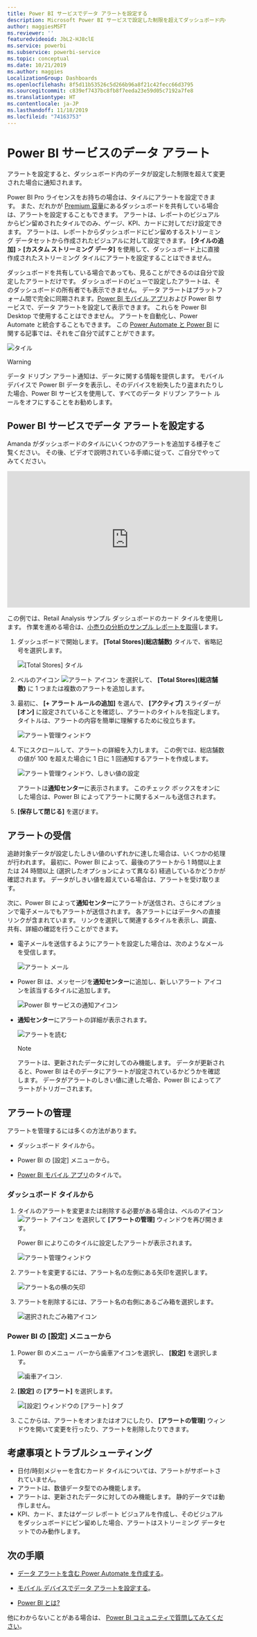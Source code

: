 ```yaml
---
title: Power BI サービスでデータ アラートを設定する
description: Microsoft Power BI サービスで設定した制限を超えてダッシュボード内のデータが変更された場合に通知されるように、アラートを設定する方法について説明します。
author: maggiesMSFT
ms.reviewer: ''
featuredvideoid: JbL2-HJ8clE
ms.service: powerbi
ms.subservice: powerbi-service
ms.topic: conceptual
ms.date: 10/21/2019
ms.author: maggies
LocalizationGroup: Dashboards
ms.openlocfilehash: 8f5d11b53526c5d266b96a8f21c42fecc66d3795
ms.sourcegitcommit: c839ef7437bc8fb8f7eeda23e59d05c7192a7fe8
ms.translationtype: HT
ms.contentlocale: ja-JP
ms.lasthandoff: 11/18/2019
ms.locfileid: "74163753"
---
```

# <a name="data-alerts-in-the-power-bi-service"></a>Power BI サービスのデータ アラート

アラートを設定すると、ダッシュボード内のデータが設定した制限を超えて変更された場合に通知されます。

Power BI Pro ライセンスをお持ちの場合は、タイルにアラートを設定できます。 また、だれかが [Premium 容量](service-premium-what-is.md)にあるダッシュボードを共有している場合は、アラートを設定することもできます。 アラートは、レポートのビジュアルからピン留めされたタイルでのみ、ゲージ、KPI、カードに対してだけ設定できます。 アラートは、レポートからダッシュボードにピン留めするストリーミング データセットから作成されたビジュアルに対して設定できます。 **[タイルの追加]**  >  **[カスタム ストリーミング データ]** を使用して、ダッシュボード上に直接作成されたストリーミング タイルにアラートを設定することはできません。

ダッシュボードを共有している場合であっても、見ることができるのは自分で設定したアラートだけです。 ダッシュボードのビューで設定したアラートは、そのダッシュボードの所有者でも表示できません。 データ アラートはプラットフォーム間で完全に同期されます。[Power BI モバイル アプリ](consumer/mobile/mobile-set-data-alerts-in-the-mobile-apps.md)および Power BI サービスで、データ アラートを設定して表示できます。 これらを Power BI Desktop で使用することはできません。 アラートを自動化し、Power Automate と統合することもできます。 この [Power Automate と Power BI](service-flow-integration.md) に関する記事では、それをご自分で試すことができます。

![タイル](media/service-set-data-alerts/powerbi-alert-types-new.png)

> [!WARNING]
> データ ドリブン アラート通知は、データに関する情報を提供します。 モバイル デバイスで Power BI データを表示し、そのデバイスを紛失したり盗まれたりした場合、Power BI サービスを使用して、すべてのデータ ドリブン アラート ルールをオフにすることをお勧めします。

## <a name="set-data-alerts-in-the-power-bi-service"></a>Power BI サービスでデータ アラートを設定する

Amanda がダッシュボードのタイルにいくつかのアラートを追加する様子をご覧ください。 その後、ビデオで説明されている手順に従って、ご自分でやってみてください。

<iframe width="560" height="315" src="https://www.youtube.com/embed/JbL2-HJ8clE" frameborder="0" allowfullscreen></iframe>

この例では、Retail Analysis サンプル ダッシュボードのカード タイルを使用します。 作業を進める場合は、[小売りの分析のサンプル レポートを取得](sample-retail-analysis.md#get-the-content-pack-for-this-sample)します。

1. ダッシュボードで開始します。 **[Total Stores]\(総店舗数\)** タイルで、省略記号を選択します。

   ![[Total Stores] タイル](media/service-set-data-alerts/powerbi-card.png)

1. ベルのアイコン ![アラート アイコン](media/service-set-data-alerts/power-bi-bell-icon.png) を選択して、 **[Total Stores]\(総店舗数\)** に 1 つまたは複数のアラートを追加します。

1. 最初に、 **[+ アラート ルールの追加]** を選んで、 **[アクティブ]** スライダーが **[オン]** に設定されていることを確認し、アラートのタイトルを指定します。 タイトルは、アラートの内容を簡単に理解するために役立ちます。

   ![アラート管理ウィンドウ](media/service-set-data-alerts/powerbi-alert-title.png)

1. 下にスクロールして、アラートの詳細を入力します。  この例では、総店舗数の値が 100 を超えた場合に 1 日に 1 回通知するアラートを作成します。

   ![アラート管理ウィンドウ、しきい値の設定](media/service-set-data-alerts/power-bi-set-alert-details.png)

    アラートは**通知センター**に表示されます。 このチェック ボックスをオンにした場合は、Power BI によってアラートに関するメールも送信されます。

1. **[保存して閉じる]** を選びます。

## <a name="receiving-alerts"></a>アラートの受信

追跡対象データが設定したしきい値のいずれかに達した場合は、いくつかの処理が行われます。 最初に、Power BI によって、最後のアラートから 1 時間以上または 24 時間以上 (選択したオプションによって異なる) 経過しているかどうかが確認されます。 データがしきい値を超えている場合は、アラートを受け取ります。

次に、Power BI によって**通知センター**にアラートが送信され、さらにオプションで電子メールでもアラートが送信されます。 各アラートにはデータへの直接リンクが含まれています。 リンクを選択して関連するタイルを表示し、調査、共有、詳細の確認を行うことができます。  

* 電子メールを送信するようにアラートを設定した場合は、次のようなメールを受信します。

   ![アラート メール](media/service-set-data-alerts/powerbi-alerts-email.png)

* Power BI は、メッセージを**通知センター**に追加し、新しいアラート アイコンを該当するタイルに追加します。

   ![Power BI サービスの通知アイコン](media/service-set-data-alerts/powerbi-alert-notifications.png)

* **通知センター**にアラートの詳細が表示されます。

    ![アラートを読む](media/service-set-data-alerts/powerbi-alert-notification.png)

   > [!NOTE]
   > アラートは、更新されたデータに対してのみ機能します。 データが更新されると、Power BI はそのデータにアラートが設定されているかどうかを確認します。 データがアラートのしきい値に達した場合、Power BI によってアラートがトリガーされます。

## <a name="managing-alerts"></a>アラートの管理

アラートを管理するには多くの方法があります。

* ダッシュボード タイルから。

* Power BI の [設定] メニューから。

* [Power BI モバイル アプリ](consumer/mobile/mobile-set-data-alerts-in-the-mobile-apps.md)のタイルで。

### <a name="from-the-dashboard-tile"></a>ダッシュボード タイルから

1. タイルのアラートを変更または削除する必要がある場合は、ベルのアイコン ![アラート アイコン](media/service-set-data-alerts/power-bi-bell-icon.png) を選択して **[アラートの管理]** ウィンドウを再び開きます。

    Power BI によりこのタイルに設定したアラートが表示されます。

    ![アラート管理ウィンドウ](media/service-set-data-alerts/powerbi-see-alerts.png)

1. アラートを変更するには、アラート名の左側にある矢印を選択します。

    ![アラート名の横の矢印](media/service-set-data-alerts/powerbi-see-alerts-arrow.png)

1. アラートを削除するには、アラート名の右側にあるごみ箱を選択します。

      ![選択されたごみ箱アイコン](media/service-set-data-alerts/powerbi-see-alerts-delete.png)

### <a name="from-the-power-bi-settings-menu"></a>Power BI の [設定] メニューから

1. Power BI のメニュー バーから歯車アイコンを選択し、 **[設定]** を選択します。

    ![歯車アイコン](media/service-set-data-alerts/powerbi-gear-icon.png).

1. **[設定]** の **[アラート]** を選択します。

    ![[設定] ウィンドウの [アラート] タブ](media/service-set-data-alerts/powerbi-alert-settings.png)

1. ここからは、アラートをオンまたはオフにしたり、 **[アラートの管理]** ウィンドウを開いて変更を行ったり、アラートを削除したりできます。

## <a name="considerations-and-troubleshooting"></a>考慮事項とトラブルシューティング

* 日付/時刻メジャーを含むカード タイルについては、アラートがサポートされていません。
* アラートは、数値データ型でのみ機能します。
* アラートは、更新されたデータに対してのみ機能します。 静的データでは動作しません。
* KPI、カード、またはゲージ レポート ビジュアルを作成し、そのビジュアルをダッシュボードにピン留めした場合、アラートはストリーミング データセットでのみ動作します。


## <a name="next-steps"></a>次の手順

* [データ アラートを含む Power Automate を作成する](service-flow-integration.md)。

* [モバイル デバイスでデータ アラートを設定する](consumer/mobile/mobile-set-data-alerts-in-the-mobile-apps.md)。

* [Power BI とは?](fundamentals/power-bi-overview.md)

他にわからないことがある場合は、 [Power BI コミュニティで質問してみてください](https://community.powerbi.com/)。

